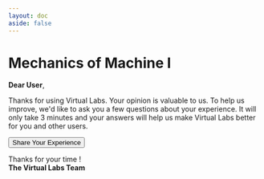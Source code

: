 ```yaml
---
layout: doc
aside: false
---
```


# Mechanics of Machine I

**Dear User**,

Thanks for using Virtual Labs. Your opinion is valuable to us. To help us improve, we'd like to ask you a few questions about your experience. It will only take 3 minutes and your answers will help us make Virtual Labs better for you and other users.

<a href="https://feedback.vlabs.ac.in/" target="_blank">
  <button :class="$style.button" >Share Your Experience</button>
</a>

Thanks for your time !  
**The Virtual Labs Team**

<style module>
.button {
  color: #2c99ce;
  border-color: #2c99ce;
  padding: .5rem 1rem;
  border: 1px solid; 
  border-radius: .3rem;
}
</style>
